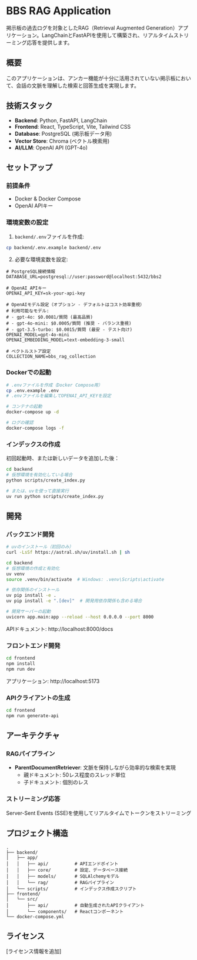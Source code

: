 # BBS RAG Application

掲示板の過去ログを対象としたRAG（Retrieval Augmented Generation）アプリケーション。LangChainとFastAPIを使用して構築され、リアルタイムストリーミング応答を提供します。

## 概要

このアプリケーションは、アンカー機能が十分に活用されていない掲示板において、会話の文脈を理解した検索と回答生成を実現します。

## 技術スタック

- **Backend**: Python, FastAPI, LangChain
- **Frontend**: React, TypeScript, Vite, Tailwind CSS
- **Database**: PostgreSQL (掲示板データ用)
- **Vector Store**: Chroma (ベクトル検索用)
- **AI/LLM**: OpenAI API (GPT-4o)

## セットアップ

### 前提条件

- Docker & Docker Compose
- OpenAI APIキー

### 環境変数の設定

1. `backend/.env`ファイルを作成:
```bash
cp backend/.env.example backend/.env
```

2. 必要な環境変数を設定:
```env
# PostgreSQL接続情報
DATABASE_URL=postgresql://user:password@localhost:5432/bbs2

# OpenAI APIキー
OPENAI_API_KEY=sk-your-api-key

# OpenAIモデル設定（オプション - デフォルトはコスト効率重視）
# 利用可能なモデル:
# - gpt-4o: $0.0081/質問 (最高品質)
# - gpt-4o-mini: $0.0005/質問 (推奨 - バランス重視)
# - gpt-3.5-turbo: $0.0015/質問 (最安 - テスト向け)
OPENAI_MODEL=gpt-4o-mini
OPENAI_EMBEDDING_MODEL=text-embedding-3-small

# ベクトルストア設定
COLLECTION_NAME=bbs_rag_collection
```

### Dockerでの起動

```bash
# .envファイルを作成（Docker Compose用）
cp .env.example .env
# .envファイルを編集してOPENAI_API_KEYを設定

# コンテナの起動
docker-compose up -d

# ログの確認
docker-compose logs -f
```

### インデックスの作成

初回起動時、または新しいデータを追加した後：

```bash
cd backend
# 仮想環境を有効化している場合
python scripts/create_index.py

# または、uvを使って直接実行
uv run python scripts/create_index.py
```

## 開発

### バックエンド開発

```bash
# uvのインストール（初回のみ）
curl -LsSf https://astral.sh/uv/install.sh | sh

cd backend
# 仮想環境の作成と有効化
uv venv
source .venv/bin/activate  # Windows: .venv\Scripts\activate

# 依存関係のインストール
uv pip install -e .
uv pip install -e ".[dev]"  # 開発用依存関係も含める場合

# 開発サーバーの起動
uvicorn app.main:app --reload --host 0.0.0.0 --port 8000
```

APIドキュメント: http://localhost:8000/docs

### フロントエンド開発

```bash
cd frontend
npm install
npm run dev
```

アプリケーション: http://localhost:5173

### APIクライアントの生成

```bash
cd frontend
npm run generate-api
```

## アーキテクチャ

### RAGパイプライン

- **ParentDocumentRetriever**: 文脈を保持しながら効率的な検索を実現
  - 親ドキュメント: 50レス程度のスレッド単位
  - 子ドキュメント: 個別のレス

### ストリーミング応答

Server-Sent Events (SSE)を使用してリアルタイムでトークンをストリーミング

## プロジェクト構造

```
.
├── backend/
│   ├── app/
│   │   ├── api/          # APIエンドポイント
│   │   ├── core/         # 設定、データベース接続
│   │   ├── models/       # SQLAlchemyモデル
│   │   └── rag/          # RAGパイプライン
│   └── scripts/          # インデックス作成スクリプト
├── frontend/
│   └── src/
│       ├── api/          # 自動生成されたAPIクライアント
│       └── components/   # Reactコンポーネント
└── docker-compose.yml
```

## ライセンス

[ライセンス情報を追加]